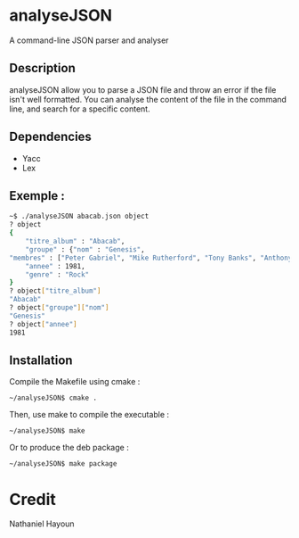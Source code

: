 # analyseJSON
A command-line JSON parser and analyser

## Description
analyseJSON allow you to parse a JSON file and throw an error if the file isn't well formatted. 
You can analyse the content of the file in the command line, and search for a specific content.

## Dependencies 
- Yacc
- Lex

## Exemple : 
```bash
~$ ./analyseJSON abacab.json object
? object
{
	"titre_album" : "Abacab",
	"groupe" : {"nom" : "Genesis",
"membres" : ["Peter Gabriel", "Mike Rutherford", "Tony Banks", "Anthony Phillips"]},
	"annee" : 1981,
	"genre" : "Rock"
}
? object["titre_album"]
"Abacab"
? object["groupe"]["nom"]
"Genesis"
? object["annee"]
1981
```

## Installation
Compile the Makefile using cmake :
```
~/analyseJSON$ cmake .
```
Then, use make to compile the executable :
```
~/analyseJSON$ make
```
Or to produce the deb package :
```
~/analyseJSON$ make package
```

# Credit
Nathaniel Hayoun
